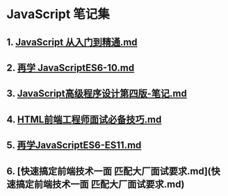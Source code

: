 # JavaScript 笔记集

## 1. [JavaScript 从入门到精通.md](JavaScript从入门到精通.md)

## 2. [再学 JavaScriptES6-10.md](JavaScriptES6-10.md)

## 3. [JavaScript高级程序设计第四版-笔记.md](JavaScript高级程序设计第四版-笔记.md)

## 4. [HTML前端工程师面试必备技巧.md](HTML前端工程师面试必备技巧.md)

## 5. [再学JavaScriptES6-ES11.md](再学JavaScriptES6-ES11.md)

## 6. [快速搞定前端技术一面 匹配大厂面试要求.md](快速搞定前端技术一面 匹配大厂面试要求.md)

